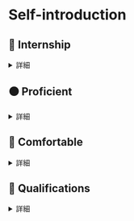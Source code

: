 # Self-introduction
## :office: Internship
<details><summary>詳細</summary>

**株式会社CyberAgent ： ML enginner (2022 May)**  
- ユーザログを元にしたユーザの好み画像推論システム開発
- データ抽出・前処理
- MLモデル作成・評価
- Teck Stack: GCP(Vertex AI Workbench, BigQuery)、Python(Pytorch)

**株式会社Pixiv ： ML enginner (2022 Feb-Apr)**  
- 投稿イラストを元にしたイラストタグの推論機能開発
- データ抽出・前処理
- MLモデル作成・学習・評価
- Teck Stack: GCP(Vertex AI Workbench, BigQuery)、Python(Tensorflow+Keras)
  
**株式会社Recruit ： Backend enginner (2021 Nov-Dec)**   
- 検索サジェスト機能の開発
- BigQuery上のデータの抽出・前処理
- ElasticSearchのクエリ・インデックステンプレートの作成
- 検索APIの作成
- Teck Stack: AWS OpenSearch(ElasticSearch, Kibana), BigQuery, node.js+Express

</details>

## :black_circle: Proficient
<details><summary>詳細</summary>
- Python : Mainly use in research, internships, individual developments, and competitive programing
</details>

## :large_blue_circle: Comfortable
<details><summary>詳細</summary>

  
### Languages
- Python
  - 数値計算 
    - numpy
    - pandas
    - scipy
    - matplotlib
    - seaborn
  - 機械学習
    - TensorFlow
    - Keras
    - Pytorch
  - NLP
    - mecab
    - gensim
  - CV
    - OpenCV
    - PIL
  - Web
    - Flask
- C 
- C++
  - Opencv
- Java
- Fortran
- Ocaml
- HTML
- CSS
- Javascript
  - Node.js
    - Express 
- SQL
- SPARQL

### DBMS
- MySQL
- PostgreSQL
- Microsoft SQL Server

### Cloud
- AWS
  - IAM
  - EC2
  - S3
  - RDS
  - Route 53
  - VPC
  - Cloud9
  - Lambda
  - OpenSearch
    - ElasticSearch
    - Kibana
  - Api Gateway
  - CloudTrail
  - AWS Cost Explorer

- GCP
  - GCE
  - BigQuery
  - Vertex AI Workbench

### OS
- MacOS
- Windows
- Linux
  - CentOS 
  - Ubuntu
  - Debian

### Tools
- Wordpress
  - cocoon
- Docker
- Git
- Google Colaboratory
- LaTex
- Markdown
- Vim
- Matlab

</details>

## :green_book: Qualifications
<details><summary>詳細</summary>


- TOEIC 945
- Atcoder 緑
- AWS Solution Architect Assosiate
  
  
</details>
